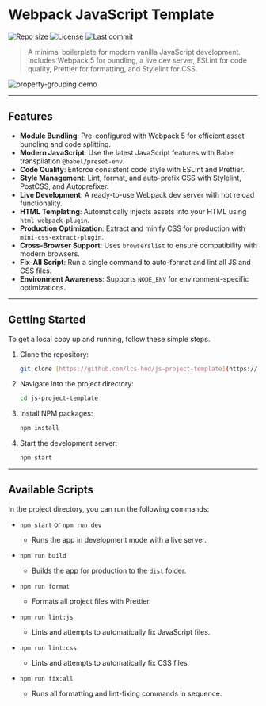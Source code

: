 # Webpack JavaScript Template

[![Repo size](https://img.shields.io/github/repo-size/lcs-hnd/webpack-template)](https://github.com/lcs-hnd/webpack-template)
[![License](https://img.shields.io/github/license/lcs-hnd/webpack-template)](https://github.com/lcs-hnd/webpack-template)
[![Last commit](https://img.shields.io/github/last-commit/lcs-hnd/webpack-template)](https://github.com/lcs-hnd/webpack-template)

> A minimal boilerplate for modern vanilla JavaScript development. Includes Webpack 5 for bundling, a live dev server, ESLint for code quality, Prettier for formatting, and Stylelint for CSS.


![property-grouping demo](https://github.com/user-attachments/assets/e9a67a22-d0a4-4237-9697-e50aaad1a7db)

---

## Features

- **Module Bundling**: Pre-configured with Webpack 5 for efficient asset bundling and code splitting.
- **Modern JavaScript**: Use the latest JavaScript features with Babel transpilation `@babel/preset-env`.
- **Code Quality**: Enforce consistent code style with ESLint and Prettier.
- **Style Management**: Lint, format, and auto-prefix CSS with Stylelint, PostCSS, and Autoprefixer.
- **Live Development**: A ready-to-use Webpack dev server with hot reload functionality.
- **HTML Templating**: Automatically injects assets into your HTML using `html-webpack-plugin`.
- **Production Optimization**: Extract and minify CSS for production with `mini-css-extract-plugin`.
- **Cross-Browser Support**: Uses `browserslist` to ensure compatibility with modern browsers.
- **Fix-All Script**: Run a single command to auto-format and lint all JS and CSS files.
- **Environment Awareness**: Supports `NODE_ENV` for environment-specific optimizations.

---

## Getting Started

To get a local copy up and running, follow these simple steps.

1.  Clone the repository:
    ```bash
    git clone [https://github.com/lcs-hnd/js-project-template](https://github.com/lcs-hnd/js-project-template)
    ```
2.  Navigate into the project directory:
    ```bash
    cd js-project-template
    ```
3.  Install NPM packages:
    ```bash
    npm install
    ```
4.  Start the development server:
    ```bash
    npm start
    ```

---

## Available Scripts

In the project directory, you can run the following commands:

- `npm start` or `npm run dev`
  - Runs the app in development mode with a live server.

- `npm run build`
  - Builds the app for production to the `dist` folder.

- `npm run format`
  - Formats all project files with Prettier.

- `npm run lint:js`
  - Lints and attempts to automatically fix JavaScript files.

- `npm run lint:css`
  - Lints and attempts to automatically fix CSS files.

- `npm run fix:all`
  - Runs all formatting and lint-fixing commands in sequence.
